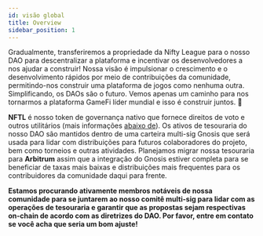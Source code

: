 ```yaml
---
id: visão global
title: Overview
sidebar_position: 1
---
```


Gradualmente, transferiremos a propriedade da Nifty League para o nosso DAO para descentralizar a plataforma e incentivar os desenvolvedores a nos ajudar a construir! Nossa visão é impulsionar o crescimento e o desenvolvimento rápidos por meio de contribuições da comunidade, permitindo-nos construir uma plataforma de jogos como nenhuma outra. Simplificando, os DAOs são o futuro. Vemos apenas um caminho para nos tornarmos a plataforma GameFi líder mundial e isso é construir juntos. 💜

**NFTL** é nosso token de governança nativo que fornece direitos de voto e outros utilitários (mais informações [abaixo de](https://nifty-league.com/about#nftl)). Os ativos de tesouraria do nosso DAO são mantidos dentro de uma carteira multi-sig Gnosis que será usada para lidar com distribuições para futuros colaboradores do projeto, bem como torneios e outras atividades. Planejamos migrar nossa tesouraria para **Arbitrum** assim que a integração do Gnosis estiver completa para se beneficiar de taxas mais baixas e distribuições mais frequentes para os contribuidores da comunidade daqui para frente.

**Estamos procurando ativamente membros notáveis de nossa comunidade para se juntarem ao nosso comitê multi-sig para lidar com as operações de tesouraria e garantir que as propostas sejam respectivas on-chain de acordo com as diretrizes do DAO. Por favor, entre em contato se você acha que seria um bom ajuste!**
